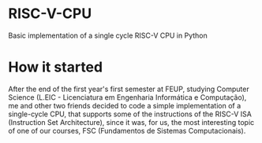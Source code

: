 # RISC-V-CPU
Basic implementation of a single cycle RISC-V CPU in Python

# How it started
After the end of the first year's first semester at FEUP, studying Computer Science (L.EIC - Licenciatura em Engenharia Informática e Computação), me and other two friends decided to code a simple implementation of a single-cycle CPU, that supports some of the instructions of the RISC-V ISA (Instruction Set Architecture), since it was, for us, the most interesting topic of one of our courses, FSC (Fundamentos de Sistemas Computacionais).
